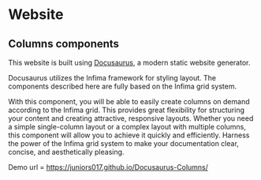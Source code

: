 
# Website

## Columns components

This website is built using [Docusaurus](https://docusaurus.io/), a modern static website generator.

Docusaurus utilizes the Infima framework for styling layout. The components described here are fully based on the Infima grid system.

With this component, you will be able to easily create columns on demand according to the Infima grid. This provides great flexibility for structuring your content and creating attractive, responsive layouts. Whether you need a simple single-column layout or a complex layout with multiple columns, this component will allow you to achieve it quickly and efficiently. Harness the power of the Infima grid system to make your documentation clear, concise, and aesthetically pleasing.

Demo url = https://juniors017.github.io/Docusaurus-Columns/ 
